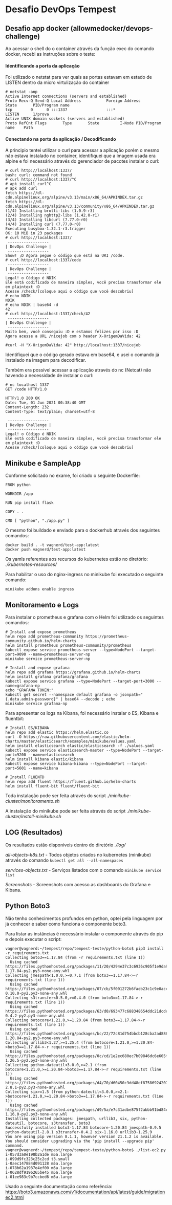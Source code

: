 # Desafio DevOps Tempest

## Desafio app docker (allowmedocker/devops-challenge)

Ao acessar o shell do o container através da função exec do comando docker, recebi as instruções sobre o teste:

#### Identificando a porta da aplicação

Foi utilizado o netstat para ver quais as portas estavam em estado de LISTEN dentro da micro virtulização do container

```
# netstat -anp
Active Internet connections (servers and established)
Proto Recv-Q Send-Q Local Address           Foreign Address         State       PID/Program name    
tcp        0      0 :::1337                 :::*                    LISTEN      1/prova
Active UNIX domain sockets (servers and established)
Proto RefCnt Flags       Type       State         I-Node PID/Program name    Path
```

#### Conectando na porta da aplicação / Decodificando

A principio tentei utilizar o curl para acessar a aplicação porém o mesmo não estava instalado no container, identifiquei que a imagem usada era alpine e foi necessário através do gerenciador de pacotes instalar o curl:

```
# curl http://localhost:1337/
bash: curl: command not found
# curl http://localhost:1337/^C
# apk install curl^C
# apk add curl
fetch https://dl-cdn.alpinelinux.org/alpine/v3.13/main/x86_64/APKINDEX.tar.gz
fetch https://dl-cdn.alpinelinux.org/alpine/v3.13/community/x86_64/APKINDEX.tar.gz
(1/4) Installing brotli-libs (1.0.9-r3)
(2/4) Installing nghttp2-libs (1.42.0-r1)
(3/4) Installing libcurl (7.77.0-r0)
(4/4) Installing curl (7.77.0-r0)
Executing busybox-1.32.1-r3.trigger
OK: 10 MiB in 23 packages
# curl http://localhost:1337/
 ------------------
| DevOps Challenge |
 ------------------
Show! ;D Agora pegue o código que está na URI /code.
# curl http://localhost:1337/code
 ------------------
| DevOps Challenge |
 ------------------
Legal! o Código é NDIK
Ele está codificado de maneira simples, você precisa transformar ele em plaintext :D
Acesse /check/[coloque aqui o código que você descobriu]
# echo NDIK
NDIK
# echo NDIK | base64 -d
42
# curl http://localhost:1337/check/42
 ------------------
| DevOps Challenge |
 ------------------
Muito bem, você conseguiu :D e estamos felizes por isso :D
Agora acesse a URL /nicejob com o header X-OrigemDaVida: 42

#curl -H "X-OrigemDaVida: 42" http://localhost:1337/nicejob
```

Identifiquei que o código gerado estava em base64, e usei o comando já instalado na imagem para decodificar.

Também era possível acessar a aplicação através do nc (Netcat) não havendo a necessidade de instalar o curl:

```
# nc localhost 1337
GET /code HTTP/1.0

HTTP/1.0 200 OK
Date: Tue, 01 Jun 2021 00:38:40 GMT
Content-Length: 232
Content-Type: text/plain; charset=utf-8

 ------------------
| DevOps Challenge |
 ------------------
Legal! o Código é NDIK
Ele está codificado de maneira simples, você precisa transformar ele em plaintext :D
Acesse /check/[coloque aqui o código que você descobriu]
```

## Minikube e SampleApp

Conforme solicitado no exame, foi criado o seguinte Dockerfile:

```
FROM python

WORKDIR /app

RUN pip install flask

COPY . .

CMD [ "python", "./app.py" ]
```
O mesmo foi buildado e enviado para o dockerhub através dos seguintes comandos:
```
docker build . -t vagnerd/test-app:latest
docker push vagnerd/test-app:latest
```

Os yamls referentes aos recursos do kubernetes estão no diretório: *./kubernetes-resources/*

Para habilitar o uso do nginx-ingress no minikube foi executado o seguinte comando:

```
minikube addons enable ingress
```

## Monitoramento e Logs

Para instalar o prometheus e grafana com o Helm foi utilizado os seguintes comandos:

```
# Install and expose prometheus
helm repo add prometheus-community https://prometheus-community.github.io/helm-charts
helm install prometheus prometheus-community/prometheus
kubectl expose service prometheus-server --type=NodePort --target-port=9090 --name=prometheus-server-np
minikube service prometheus-server-np

# Install and expose grafana
helm repo add grafana https://grafana.github.io/helm-charts
helm install grafana grafana/grafana
kubectl expose service grafana --type=NodePort --target-port=3000 --name=grafana-np
echo "GRAFANA TOKEN:"
kubectl get secret --namespace default grafana -o jsonpath="{.data.admin-password}" | base64 --decode ; echo
minikube service grafana-np
```

Para apresentar os logs na Kibana, foi necessário instalar o ES, Kibana e fluentbit:
```
# Install ES/KIBANA
helm repo add elastic https://helm.elastic.co
curl -O https://raw.githubusercontent.com/elastic/helm-charts/master/elasticsearch/examples/minikube/values.yaml
helm install elasticsearch elastic/elasticsearch -f ./values.yaml
kubectl expose service elasticsearch-master --type=NodePort --target-port=9200 --name=elasticsearch
helm install kibana elastic/kibana
kubectl expose service kibana-kibana --type=NodePort --target-port=5601 --name=kibana

# Install FLUENTD
helm repo add fluent https://fluent.github.io/helm-charts
helm install fluent-bit fluent/fluent-bit
``` 

Toda instalação pode ser feita através do script *./minikube-cluster/monitoramento.sh*

A instalação do minikube pode ser feita através do script *./minikube-cluster/install-minikube.sh*

## LOG (Resultados)
Os resultados estão disponiveis dentro do diretório *./log/*

*all-objects-k8s.txt* - Todos objetos criados no kubernetes (minikube) através do comando ```kubectl get all --all-namespaces```

*services-objects.txt* - Serviços listados com o comando ```minikube service list```

*Screenshots* - Screenshots com acesso as dashboards do Grafana e Kibana.

## Python Boto3

Não tenho conhecimentos profundos em python, optei pela linguagem por já conhecer e saber como funciona o componente boto3.

Para listar as instâncias é necessário instalar o componente através do pip e depois executar o script:

```
vagner@vagnerd:~/tempest/repo/tempest-teste/python-boto$ pip3 install -r requirements.txt 
Collecting boto3==1.17.84 (from -r requirements.txt (line 1))
  Using cached https://files.pythonhosted.org/packages/11/20/4294e37c3c6936c905f1e9da958c776d7fee54a4512bdb7706d69c8720e6/boto3-1.17.84-py2.py3-none-any.whl
Collecting jmespath<1.0.0,>=0.7.1 (from boto3==1.17.84->-r requirements.txt (line 1))
  Using cached https://files.pythonhosted.org/packages/07/cb/5f001272b6faeb23c1c9e0acc04d48eaaf5c862c17709d20e3469c6e0139/jmespath-0.10.0-py2.py3-none-any.whl
Collecting s3transfer<0.5.0,>=0.4.0 (from boto3==1.17.84->-r requirements.txt (line 1))
  Using cached https://files.pythonhosted.org/packages/63/d0/693477c688348654ddc21dcdce0817653a294aa43f41771084c25e7ff9c7/s3transfer-0.4.2-py2.py3-none-any.whl
Collecting botocore<1.21.0,>=1.20.84 (from boto3==1.17.84->-r requirements.txt (line 1))
  Using cached https://files.pythonhosted.org/packages/bc/22/72c81d754bbcb128cba2ad88670c3c320e4594e6ddd8cca6512c3967108c/botocore-1.20.84-py2.py3-none-any.whl
Collecting urllib3<1.27,>=1.25.4 (from botocore<1.21.0,>=1.20.84->boto3==1.17.84->-r requirements.txt (line 1))
  Using cached https://files.pythonhosted.org/packages/0c/cd/1e2ec680ec7b09846dc6e605f5a7709dfb9d7128e51a026e7154e18a234e/urllib3-1.26.5-py2.py3-none-any.whl
Collecting python-dateutil<3.0.0,>=2.1 (from botocore<1.21.0,>=1.20.84->boto3==1.17.84->-r requirements.txt (line 1))
  Using cached https://files.pythonhosted.org/packages/d4/70/d60450c3dd48ef87586924207ae8907090de0b306af2bce5d134d78615cb/python_dateutil-2.8.1-py2.py3-none-any.whl
Collecting six>=1.5 (from python-dateutil<3.0.0,>=2.1->botocore<1.21.0,>=1.20.84->boto3==1.17.84->-r requirements.txt (line 1))
  Using cached https://files.pythonhosted.org/packages/d9/5a/e7c31adbe875f2abbb91bd84cf2dc52d792b5a01506781dbcf25c91daf11/six-1.16.0-py2.py3-none-any.whl
Installing collected packages: jmespath, urllib3, six, python-dateutil, botocore, s3transfer, boto3
Successfully installed boto3-1.17.84 botocore-1.20.84 jmespath-0.9.5 python-dateutil-2.8.1 s3transfer-0.4.2 six-1.16.0 urllib3-1.25.9
You are using pip version 8.1.1, however version 21.1.2 is available.
You should consider upgrading via the 'pip install --upgrade pip' command.
vagner@vagnerd:~/tempest/repo/tempest-teste/python-boto$ ./list-ec2.py 
i-057d3a0e198b2a1de m5a.large
i-099d9fc323c25c2cd t3.small
i-0aec147884d091128 m5a.large
i-078b62a1937e4ef00 m5a.large
i-0628df9196265be45 m5a.large
i-01ee983c9b7ccbed6 m5a.large
```

Usado a seguinte documentação como referência:
https://boto3.amazonaws.com/v1/documentation/api/latest/guide/migrationec2.html
